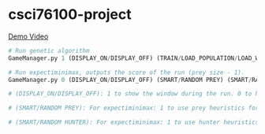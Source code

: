 # csci76100-project
[Demo Video](https://drive.google.com/open?id=1ALGePklEHxupCHI5IPG7ZZuBVvTlw52D)

``` python
# Run genetic algorithm
GameManager.py 1 (DISPLAY_ON/DISPLAY_OFF) (TRAIN/LOAD_POPULATION/LOAD_WEIGHT) (TRAIN BOTH/PREY/HUNTER or LOAD_PREY) (LOAD_HUNTER)

# Run expectiminimax, outputs the score of the run (prey size - 1).
GameManager.py 0 (DISPLAY_ON/DISPLAY_OFF) (SMART/RANDOM PREY) (SMART/RANDOM HUNTER)

# (DISPLAY_ON/DISPLAY_OFF): 1 to show the window during the run. 0 to hide the window during the run.

# (SMART/RANDOM PREY): For expectiminimax: 1 to use prey heuristics for the prey ai and 0 to use a random choice.

# (SMART/RANDOM HUNTER): For expectiminimax: 1 to use hunter heuristics for the hunter ai and 0 to use a random choice.
```